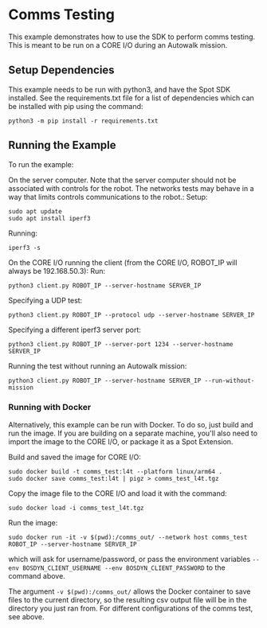 <!--
Copyright (c) 2022 Boston Dynamics, Inc.  All rights reserved.

Downloading, reproducing, distributing or otherwise using the SDK Software
is subject to the terms and conditions of the Boston Dynamics Software
Development Kit License (20191101-BDSDK-SL).
-->

# Comms Testing

This example demonstrates how to use the SDK to perform comms testing.
This is meant to be run on a CORE I/O during an Autowalk mission.

## Setup Dependencies

This example needs to be run with python3, and have the Spot SDK installed. See the requirements.txt file for a list of dependencies which can be installed with pip using the command:

```
python3 -m pip install -r requirements.txt
```

## Running the Example

To run the example:

On the server computer. Note that the server computer should not be associated with controls for the robot. The networks tests may behave in a way that limits controls communications to the robot.:
Setup:

```
sudo apt update
sudo apt install iperf3
```

Running:

```
iperf3 -s
```

On the CORE I/O running the client (from the CORE I/O, ROBOT_IP will always be 192.168.50.3):
Run:

```
python3 client.py ROBOT_IP --server-hostname SERVER_IP
```

Specifying a UDP test:

```
python3 client.py ROBOT_IP --protocol udp --server-hostname SERVER_IP
```

Specifying a different iperf3 server port:

```
python3 client.py ROBOT_IP --server-port 1234 --server-hostname SERVER_IP
```

Running the test without running an Autowalk mission:

```
python3 client.py ROBOT_IP --server-hostname SERVER_IP --run-without-mission
```

### Running with Docker

Alternatively, this example can be run with Docker. To do so, just build and run the image.
If you are building on a separate machine, you'll also need to import the image to the CORE I/O, or package it as a Spot Extension.

Build and saved the image for CORE I/O:

```
sudo docker build -t comms_test:l4t --platform linux/arm64 .
sudo docker save comms_test:l4t | pigz > comms_test_l4t.tgz
```

Copy the image file to the CORE I/O and load it with the command:

```
sudo docker load -i comms_test_l4t.tgz
```

Run the image:

```
sudo docker run -it -v $(pwd):/comms_out/ --network host comms_test ROBOT_IP --server-hostname SERVER_IP
```

which will ask for username/password, or pass the environment variables `--env BOSDYN_CLIENT_USERNAME --env BOSDYN_CLIENT_PASSWORD` to the command above.

The argument `-v $(pwd):/comms_out/` allows the Docker container to save files to the current directory, so the resulting csv output file will be in the directory you just ran from. For different configurations of the comms test, see above.
